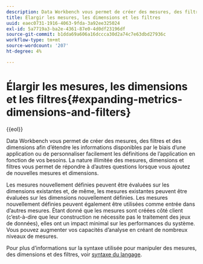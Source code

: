 ```yaml
---
description: Data Workbench vous permet de créer des mesures, des filtres et des dimensions afin d’étendre les informations disponibles par le biais d’une application ou de personnaliser facilement les définitions de l’application en fonction de vos besoins. La nature illimitée des mesures, dimensions et filtres vous permet de répondre à d’autres questions lorsque vous ajoutez de nouvelles mesures et dimensions.
title: Élargir les mesures, les dimensions et les filtres
uuid: eaec0731-1916-4063-9fda-3a92ee325024
exl-id: 5a7719a3-ba2e-4361-87e0-4d0df23196df
source-git-commit: b1dda69a606a16dccca30d2a74c7e63dbd27936c
workflow-type: tm+mt
source-wordcount: '207'
ht-degree: 4%

---
```


# Élargir les mesures, les dimensions et les filtres{#expanding-metrics-dimensions-and-filters}

{{eol}}

Data Workbench vous permet de créer des mesures, des filtres et des dimensions afin d’étendre les informations disponibles par le biais d’une application ou de personnaliser facilement les définitions de l’application en fonction de vos besoins. La nature illimitée des mesures, dimensions et filtres vous permet de répondre à d’autres questions lorsque vous ajoutez de nouvelles mesures et dimensions.

Les mesures nouvellement définies peuvent être évaluées sur les dimensions existantes et, de même, les mesures existantes peuvent être évaluées sur les dimensions nouvellement définies. Les mesures nouvellement définies peuvent également être utilisées comme entrée dans d’autres mesures. Étant donné que les mesures sont créées côté client (c’est-à-dire que leur construction ne nécessite pas le traitement des jeux de données), elles ont un impact minimal sur les performances du système. Vous pouvez augmenter vos capacités d’analyse en créant de nombreux niveaux de mesures.

Pour plus d’informations sur la syntaxe utilisée pour manipuler des mesures, des dimensions et des filtres, voir [syntaxe du langage](https://experienceleague.adobe.com/docs/data-workbench/using/client/qry-lang-syntx/c-qry-lang-syntx.html).
